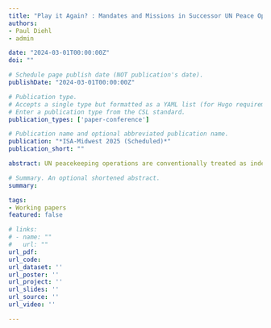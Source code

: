 ```yaml
---
title: "Play it Again? : Mandates and Missions in Successor UN Peace Operations"
authors:
- Paul Diehl
- admin

date: "2024-03-01T00:00:00Z"
doi: ""

# Schedule page publish date (NOT publication's date).
publishDate: "2024-03-01T00:00:00Z"

# Publication type.
# Accepts a single type but formatted as a YAML list (for Hugo requirements).
# Enter a publication type from the CSL standard.
publication_types: ['paper-conference']

# Publication name and optional abbreviated publication name.
publication: "*ISA-Midwest 2025 (Scheduled)*"
publication_short: ""

abstract: UN peacekeeping operations are conventionally treated as independent of one another for the purposes of analyses. In fact, many of them directly follow predecessors in the same conflict and in the same host countries. This paper is designed to accomplish three things. (1) identify which UN peacekeeping operations are succeeded directly by other operations, (2) document how the original and successor operations differ, if at all, using 6 differrent data sets on missons/mandates/tasks, and (3) provide a theoretical model to account for mission similarity and differences between original and successor operations. The scope of the study is all UN peace operations from 1948-present.

# Summary. An optional shortened abstract.
summary: 

tags:
- Working papers
featured: false

# links:
# - name: ""
#   url: ""
url_pdf: 
url_code: 
url_dataset: ''
url_poster: ''
url_project: ''
url_slides: ''
url_source: ''
url_video: ''

---
```

